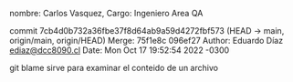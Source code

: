 nombre: Carlos Vasquez, Cargo: Ingeniero Area QA

commit 7cb4d0b732a36fbe37f8d64ab9a59d4272fbf573 (HEAD -> main, origin/main, origin/HEAD)
Merge: 75f1e8c 096ef27
Author: Eduardo Díaz <ediaz@dcc8090.cl>
Date:   Mon Oct 17 19:52:54 2022 -0300


git blame sirve para examinar el conteido de un archivo

